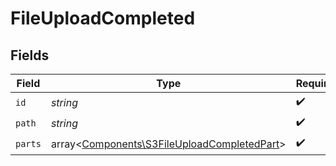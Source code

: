 # FileUploadCompleted


## Fields

| Field                                                                                               | Type                                                                                                | Required                                                                                            | Description                                                                                         |
| --------------------------------------------------------------------------------------------------- | --------------------------------------------------------------------------------------------------- | --------------------------------------------------------------------------------------------------- | --------------------------------------------------------------------------------------------------- |
| `id`                                                                                                | *string*                                                                                            | :heavy_check_mark:                                                                                  | N/A                                                                                                 |
| `path`                                                                                              | *string*                                                                                            | :heavy_check_mark:                                                                                  | N/A                                                                                                 |
| `parts`                                                                                             | array<[Components\S3FileUploadCompletedPart](../../Models/Components/S3FileUploadCompletedPart.md)> | :heavy_check_mark:                                                                                  | N/A                                                                                                 |